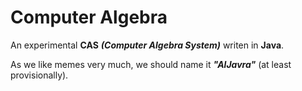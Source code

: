 # Computer Algebra
An experimental **CAS** ***(Computer Algebra System)*** writen in **Java**.

As we like memes very much, we should name it ***"AlJavra"*** (at least provisionally).
